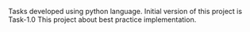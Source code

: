 
Tasks developed using python language.
Initial version of this project is Task-1.0
This project about best practice implementation.


